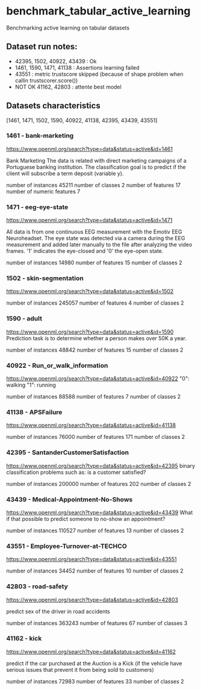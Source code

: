 # benchmark_tabular_active_learning
Benchmarking active learning on tabular datasets


## Dataset run notes:
- 42395, 1502, 40922, 43439 : Ok 
- 1461, 1590, 1471, 41138 : Assertions learning failed
- 43551 : metric trustscore skipped (because of shape problem when callin trustscorer.score())
- NOT OK 41162, 42803 : attente best model

## Datasets characteristics

[1461, 1471, 1502, 1590, 40922, 41138, 42395, 43439, 43551]

### 1461 - bank-marketing
https://www.openml.org/search?type=data&status=active&id=1461

Bank Marketing
The data is related with direct marketing campaigns of a Portuguese banking institution.
The classification goal is to predict if the client will subscribe a term deposit (variable y).

number of instances	45211
number of classes	2
number of features	17
number of numeric features	7

### 1471 - eeg-eye-state
https://www.openml.org/search?type=data&status=active&id=1471

All data is from one continuous EEG measurement with the Emotiv EEG Neuroheadset. 
The eye state was detected via a camera during the EEG measurement and added later manually to the file after analyzing the video frames. '1' indicates the eye-closed and '0' the eye-open state.

number of instances	14980
number of features	15
number of classes	2

### 1502 - skin-segmentation
https://www.openml.org/search?type=data&status=active&id=1502

number of instances	245057
number of features	4
number of classes	2

### 1590 - adult
https://www.openml.org/search?type=data&status=active&id=1590
Prediction task is to determine whether a person makes over 50K a year.

number of instances	48842
number of features	15
number of classes	2

### 40922 - Run_or_walk_information
https://www.openml.org/search?type=data&status=active&id=40922
"0": walking "1": running

number of instances	88588
number of features	7
number of classes	2


### 41138 - APSFailure
https://www.openml.org/search?type=data&status=active&id=41138

number of instances	76000
number of features	171
number of classes	2

### 42395 - SantanderCustomerSatisfaction
https://www.openml.org/search?type=data&status=active&id=42395
binary classification problems such as: is a customer satisfied? 

number of instances	200000
number of features	202
number of classes	2

### 43439 - Medical-Appointment-No-Shows
https://www.openml.org/search?type=data&status=active&id=43439
What if that possible to predict someone to no-show an appointment?

number of instances	110527
number of features	13
number of classes	2

### 43551 - Employee-Turnover-at-TECHCO
https://www.openml.org/search?type=data&status=active&id=43551

number of instances	34452
number of features	10
number of classes	2

### 42803 - road-safety
https://www.openml.org/search?type=data&status=active&id=42803

predict sex of the driver in road accidents

number of instances	363243
number of features	67
number of classes	3

### 41162 - kick
https://www.openml.org/search?type=data&status=active&id=41162

predict if the car purchased at the Auction is a Kick (if the vehicle have serious issues that prevent it from being sold to customers)

number of instances	72983
number of features	33
number of classes	2